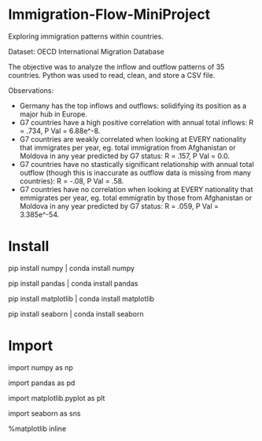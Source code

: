 # Immigration-Flow-MiniProject
Exploring immigration patterns within countries.


Dataset: OECD International Migration Database

The objective was to analyze the inflow and outflow patterns of 35 countries.
Python was used to read, clean, and store a CSV file.

Observations:

- Germany has the top inflows and outflows: solidifying its position as a major hub in Europe.
- G7 countries have a high positive correlation with annual total inflows: R = .734, P Val = 6.88e^-8.
- G7 countries are weakly correlated when looking at EVERY nationality that immigrates per year, eg. total immigration from Afghanistan or Moldova in any year predicted by G7 status: R = .157, P Val = 0.0. 
- G7 countries have no stastically significant relationship with annual total outflow (though this is inaccurate as outflow data is missing from many countries): R = -.08, P Val = .58.
- G7 countries have no correlation when looking at EVERY nationality that emmigrates per year, eg. total emmigratin by those from Afghanistan or Moldova in any year predicted by G7 status: R = .059, P Val = 3.385e^-54.
 

# Install
pip install numpy | conda install numpy

pip install pandas | conda install pandas

pip install matplotlib | conda install matplotlib

pip install seaborn | conda install seaborn

# Import
import numpy as np

import pandas as pd

import matplotlib.pyplot as plt

import seaborn as sns

%matplotlib inline
